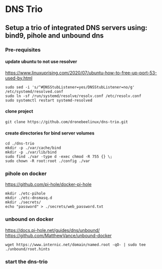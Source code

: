 # DNS Trio
## Setup a trio of integrated DNS servers using: bind9, pihole and unbound dns
### Pre-requisites
#### update ubuntu to not use resolver
https://www.linuxuprising.com/2020/07/ubuntu-how-to-free-up-port-53-used-by.html
```
sudo sed -i 's/^#DNSStubListener=yes/DNSStubListener=no/g' /etc/systemd/resolved.conf
sudo ln -sf /run/systemd/resolve/resolv.conf /etc/resolv.conf
sudo systemctl restart systemd-resolved
```
#### clone project
```
git clone https://github.com/dronebeelinux/dns-trio.git
```
#### create directories for bind server volumes
```
cd ./dns-trio
mkdir -p ./var/cache/bind
mkdir -p ./var/lib/bind
sudo find ./var -type d -exec chmod -R 755 {} \;
sudo chown -R root:root ./config ./var
```
### pihole on docker
https://github.com/pi-hole/docker-pi-hole
```
mkdir ./etc-pihole
mkdir ./etc-dnsmasq.d
mkdir ./secrets/
echo "password" > ./secrets/web_password.txt
```
### unbound on docker
https://docs.pi-hole.net/guides/dns/unbound/
https://github.com/MatthewVance/unbound-docker
```
wget https://www.internic.net/domain/named.root -qO- | sudo tee ./unbound/root.hints
```
### start the dns-trio
```docker compose up -d
```